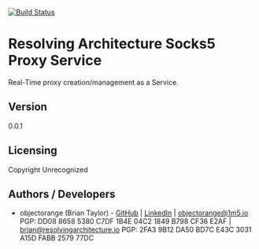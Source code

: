 [![Build Status](https://travis-ci.com/resolvingarchitecture/socks5-proxy-service-java.svg?branch=master)](https://travis-ci.com/resolvingarchitecture/socks5-proxy-service-java)

# Resolving Architecture Socks5 Proxy Service

Real-Time proxy creation/management as a Service.

## Version

0.0.1

## Licensing

Copyright Unrecognized

## Authors / Developers

* objectorange (Brian Taylor) - [GitHub](https://github.com/objectorange) | [LinkedIn](https://www.linkedin.com/in/decentralizationarchitect/) | objectorange@1m5.io PGP: DD08 8658 5380 C7DF 1B4E 04C2 1849 B798 CF36 E2AF | brian@resolvingarchitecture.io PGP: 2FA3 9B12 DA50 BD7C E43C 3031 A15D FABB 2579 77DC

